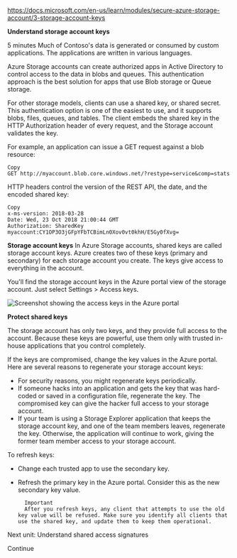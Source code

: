 https://docs.microsoft.com/en-us/learn/modules/secure-azure-storage-account/3-storage-account-keys

**Understand storage account keys**

5 minutes
Much of Contoso's data is generated or consumed by custom applications. The applications are written in various languages.

Azure Storage accounts can create authorized apps in Active Directory to control access to the data in blobs and queues. This authentication approach is the best solution for apps that use Blob storage or Queue storage.

For other storage models, clients can use a shared key, or shared secret. This authentication option is one of the easiest to use, and it supports blobs, files, queues, and tables. The client embeds the shared key in the HTTP Authorization header of every request, and the Storage account validates the key.

For example, an application can issue a GET request against a blob resource:

    Copy
    GET http://myaccount.blob.core.windows.net/?restype=service&comp=stats

HTTP headers control the version of the REST API, the date, and the encoded shared key:

    Copy
    x-ms-version: 2018-03-28  
    Date: Wed, 23 Oct 2018 21:00:44 GMT  
    Authorization: SharedKey myaccount:CY1OP3O3jGFpYFbTCBimLn0Xov0vt0khH/E5Gy0fXvg=


**Storage account keys**
In Azure Storage accounts, shared keys are called storage account keys. Azure creates two of these keys (primary and secondary) for each storage account you create. The keys give access to everything in the account.

You'll find the storage account keys in the Azure portal view of the storage account. Just select Settings > Access keys.

![Screenshot showing the access keys in the Azure portal](https://docs.microsoft.com/en-us/learn/data-ai-cert/secure-azure-storage-account/media/3-storage-keys.png)


**Protect shared keys**

The storage account has only two keys, and they provide full access to the account. Because these keys are powerful, use them only with trusted in-house applications that you control completely.

If the keys are compromised, change the key values in the Azure portal. Here are several reasons to regenerate your storage account keys:

* For security reasons, you might regenerate keys periodically.
* If someone hacks into an application and gets the key that was hard-coded or saved in a configuration file, regenerate the key. The compromised key can give the hacker full access to your storage account.
* If your team is using a Storage Explorer application that keeps the storage account key, and one of the team members leaves, regenerate the key. Otherwise, the application will continue to work, giving the former team member access to your storage account.

To refresh keys:
* Change each trusted app to use the secondary key.
* Refresh the primary key in the Azure portal. Consider this as the new secondary key value.
     
        Important
        After you refresh keys, any client that attempts to use the old key value will be refused. Make sure you identify all clients that use the shared key, and update them to keep them operational.

Next unit: Understand shared access signatures

Continue

